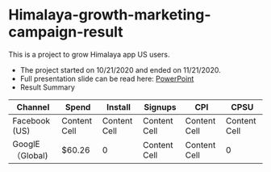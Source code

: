 # Himalaya-growth-marketing-campaign-result
This is a project to grow Himalaya app US users. 
* The project started on 10/21/2020 and ended on 11/21/2020.
* Full presentation slide can be read here: [PowerPoint](https://github.com/ByronHan333/Himalaya-growth-marketing-campaign-result/blob/main/Himalaya%20Mobile%20Growth%20FB:Google%20result.pdf)
* Result Summary

| Channel        | Spend         | Install       | Signups       | CPI           | CPSU          |
| -------------  | ------------- | ------------- | ------------- | ------------- | ------------- |
| Facebook (US)  | Content Cell  | Content Cell  | Content Cell  | Content Cell  | Content Cell  |
| GooglE（Global)| $60.26        | 0  | Content Cell  | Content Cell  | 0  |
